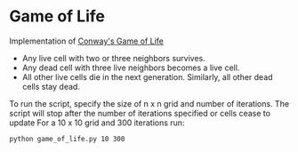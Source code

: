 # Game of Life

Implementation of [Conway's Game of Life](https://en.wikipedia.org/wiki/Conway%27s_Game_of_Life)

* Any live cell with two or three neighbors survives.
* Any dead cell with three live neighbors becomes a live cell.
* All other live cells die in the next generation. Similarly, all other dead cells stay dead.


To run the script, specify the size of n x n grid and number of iterations.
The script will stop after the number of iterations specified or cells cease to update
For a 10 x 10 grid and 300 iterations run:
```
python game_of_life.py 10 300
```